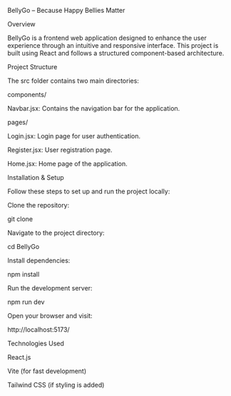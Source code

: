 BellyGo – Because Happy Bellies Matter

Overview

BellyGo is a frontend web application designed to enhance the user experience through an intuitive and responsive interface. This project is built using React and follows a structured component-based architecture.

Project Structure

The src folder contains two main directories:

components/

Navbar.jsx: Contains the navigation bar for the application.

pages/

Login.jsx: Login page for user authentication.

Register.jsx: User registration page.

Home.jsx: Home page of the application.

Installation & Setup

Follow these steps to set up and run the project locally:

Clone the repository:

git clone <repository-url>

Navigate to the project directory:

cd BellyGo

Install dependencies:

npm install

Run the development server:

npm run dev

Open your browser and visit:

http://localhost:5173/

Technologies Used

React.js

Vite (for fast development)

Tailwind CSS (if styling is added)
